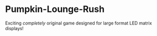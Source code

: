 # Pumpkin-Lounge-Rush
Exciting *completely* original game designed for large format LED matrix displays!
